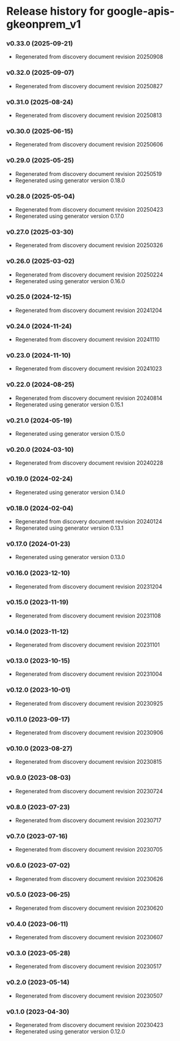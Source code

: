 # Release history for google-apis-gkeonprem_v1

### v0.33.0 (2025-09-21)

* Regenerated from discovery document revision 20250908

### v0.32.0 (2025-09-07)

* Regenerated from discovery document revision 20250827

### v0.31.0 (2025-08-24)

* Regenerated from discovery document revision 20250813

### v0.30.0 (2025-06-15)

* Regenerated from discovery document revision 20250606

### v0.29.0 (2025-05-25)

* Regenerated from discovery document revision 20250519
* Regenerated using generator version 0.18.0

### v0.28.0 (2025-05-04)

* Regenerated from discovery document revision 20250423
* Regenerated using generator version 0.17.0

### v0.27.0 (2025-03-30)

* Regenerated from discovery document revision 20250326

### v0.26.0 (2025-03-02)

* Regenerated from discovery document revision 20250224
* Regenerated using generator version 0.16.0

### v0.25.0 (2024-12-15)

* Regenerated from discovery document revision 20241204

### v0.24.0 (2024-11-24)

* Regenerated from discovery document revision 20241110

### v0.23.0 (2024-11-10)

* Regenerated from discovery document revision 20241023

### v0.22.0 (2024-08-25)

* Regenerated from discovery document revision 20240814
* Regenerated using generator version 0.15.1

### v0.21.0 (2024-05-19)

* Regenerated using generator version 0.15.0

### v0.20.0 (2024-03-10)

* Regenerated from discovery document revision 20240228

### v0.19.0 (2024-02-24)

* Regenerated using generator version 0.14.0

### v0.18.0 (2024-02-04)

* Regenerated from discovery document revision 20240124
* Regenerated using generator version 0.13.1

### v0.17.0 (2024-01-23)

* Regenerated using generator version 0.13.0

### v0.16.0 (2023-12-10)

* Regenerated from discovery document revision 20231204

### v0.15.0 (2023-11-19)

* Regenerated from discovery document revision 20231108

### v0.14.0 (2023-11-12)

* Regenerated from discovery document revision 20231101

### v0.13.0 (2023-10-15)

* Regenerated from discovery document revision 20231004

### v0.12.0 (2023-10-01)

* Regenerated from discovery document revision 20230925

### v0.11.0 (2023-09-17)

* Regenerated from discovery document revision 20230906

### v0.10.0 (2023-08-27)

* Regenerated from discovery document revision 20230815

### v0.9.0 (2023-08-03)

* Regenerated from discovery document revision 20230724

### v0.8.0 (2023-07-23)

* Regenerated from discovery document revision 20230717

### v0.7.0 (2023-07-16)

* Regenerated from discovery document revision 20230705

### v0.6.0 (2023-07-02)

* Regenerated from discovery document revision 20230626

### v0.5.0 (2023-06-25)

* Regenerated from discovery document revision 20230620

### v0.4.0 (2023-06-11)

* Regenerated from discovery document revision 20230607

### v0.3.0 (2023-05-28)

* Regenerated from discovery document revision 20230517

### v0.2.0 (2023-05-14)

* Regenerated from discovery document revision 20230507

### v0.1.0 (2023-04-30)

* Regenerated from discovery document revision 20230423
* Regenerated using generator version 0.12.0

